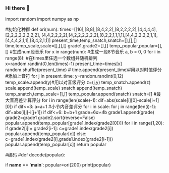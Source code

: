 ### Hi there 👋

<!--
**xycm-ks/xycm-ks** is a ✨ _special_ ✨ repository because its `README.md` (this file) appears on your GitHub profile.

Here are some ideas to get you started:

- 🔭 I’m currently working on ...
- 🌱 I’m currently learning ...
- 👯 I’m looking to collaborate on ...
- 🤔 I’m looking for help with ...
- 💬 Ask me about ...
- 📫 How to reach me: ...
- 😄 Pronouns: ...
- ⚡ Fun fact: ...
-->
import random
import numpy as np

#初始化种群
def ori(num):
    times=[[16],[8,8],[8,4,2,2],[8,2,2,2,2],[4,4,4,4],[2,2,2,2,2,2,2,2],
       [4,4,2,2,2,2],[4,2,2,2,2,2,2],[8,2,2,1,1,1,1],[4,4,2,2,2,2,1,1],
        [4,4,4,2,1,1],[8,4,2,1,1]]
    present_time,temp_snatch,snatch=[],[],[]
    time,temp_scale,scale=[],[],[]
    grade1,grade2=[],[]
    temp_popular,popular=[],[]
    #生成num段音乐
    for x in range(num):
        #生成一段8节音乐
        a, b = 0, 0
        for i in range(8):
            #在times里任选一个数组并随机排列
            x=random.randint(0,len(times)-1)
            present_time=times[x]
            random.shuffle(present_time)
            # time.append(present_time)#用以对时值评分
            #添加上音符
            for j in present_time:
                y=random.randint(0,12)
                temp_scale.append(y)#用以对音级评分
                z=(j,y)
                temp_snatch.append(z)
            scale.append(temp_scale)
            snatch.append(temp_snatch)
            temp_snatch,temp_scale=[],[]
        temp_popular.append(snatch)
        snatch=[]
        #最大音高差计算评分
        for i in range(len(scale)-1):
            dif=abs(scale[i][0]-scale[i+1][0])
            if dif<=3:
               a=a+1
        #小节内音差评分
        for i in scale:
            for j in range(len(i)-1):
                dif=abs(i[j]-i[j+1])
                if dif<=6:
                    b=b+1
        grade=6*a+4*b
        grade1.append(grade)
    grade2=grade1
    grade2.sort(reverse=False)
    popular.append(temp_popular[grade1.index(grade2[0])])
    for i in range(1,20):
        if grade2[i]!= grade2[i-1]:
            c=grade1.index(grade2[i])
            popular.append(temp_popular[c])
        else:
            c=grade1.index(grade2[i],grade1.index(grade2[i-1]))
            popular.append(temp_popular[c])
    return popular

#编码
#def decode(popular):

if __name__ == '__main__':
       popular=ori(200)
       print(popular)
